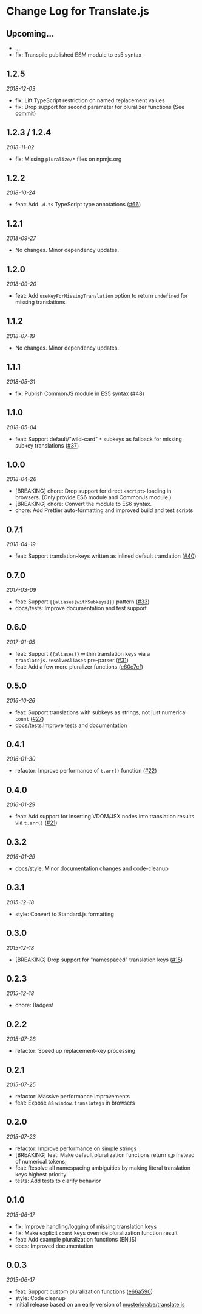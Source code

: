 # Change Log for Translate.js

## Upcoming...

<!-- Add features here -->

- ...
- fix: Transpile published ESM module to es5 syntax

## 1.2.5

_2018-12-03_

- fix: Lift TypeScript restriction on named replacement values
- fix: Drop support for second parameter for pluralizer functions (See
  [commit](https://github.com/StephanHoyer/translate.js/commit/1cf222ae))

## 1.2.3 / 1.2.4

_2018-11-02_

- fix: Missing `pluralize/*` files on npmjs.org

## 1.2.2

_2018-10-24_

- feat: Add `.d.ts` TypeScript type annotations
  ([#66](https://github.com/StephanHoyer/translate.js/pull/66))

## 1.2.1

_2018-09-27_

- No changes. Minor dependency updates.

## 1.2.0

_2018-09-20_

- feat: Add `useKeyForMissingTranslation` option to return `undefined` for
  missing translations

## 1.1.2

_2018-07-19_

- No changes. Minor dependency updates.

## 1.1.1

_2018-05-31_

- fix: Publish CommonJS module in ES5 syntax
  ([#48](https://github.com/StephanHoyer/translate.js/pull/48))

## 1.1.0

_2018-05-04_

- feat: Support default/"wild-card" `*` subkeys as fallback for missing subkey
  translations ([#37](https://github.com/StephanHoyer/translate.js/pull/37))

## 1.0.0

_2018-04-26_

- [BREAKING] chore: Drop support for direct `<script>` loading in browsers.
  (Only provide ES6 module and CommonJs module.)
- [BREAKING] chore: Convert the module to ES6 syntax.
- chore: Add Prettier auto-formatting and improved build and test scripts

## 0.7.1

_2018-04-19_

- feat: Support translation-keys written as inlined default translation
  ([#40](https://github.com/StephanHoyer/translate.js/pull/40))

## 0.7.0

_2017-03-09_

- feat: Support `{{aliases[withSubkeys]}}` pattern
  ([#33](https://github.com/StephanHoyer/translate.js/pull/33))
- docs/tests: Improve documentation and test support

## 0.6.0

_2017-01-05_

- feat: Support `{{aliases}}` within translation keys via a
  `translatejs.resolveAliases` pre-parser
  ([#31](https://github.com/StephanHoyer/translate.js/pull/31))
- feat: Add a few more pluralizer functions
  ([e60c7cf](https://github.com/StephanHoyer/translate.js/commit/e60c7cf08663cd0202eb8e513a24c878232f4221))

## 0.5.0

_2016-10-26_

- feat: Support translations with subkeys as strings, not just numerical `count`
  ([#27](https://github.com/StephanHoyer/translate.js/pull/27))
- docs/tests:Improve tests and documentation

## 0.4.1

_2016-01-30_

- refactor: Improve performance of `t.arr()` function
  ([#22](https://github.com/StephanHoyer/translate.js/pull/22))

## 0.4.0

_2016-01-29_

- feat: Add support for inserting VDOM/JSX nodes into translation results via
  `t.arr()` ([#21](https://github.com/StephanHoyer/translate.js/pull/21))

## 0.3.2

_2016-01-29_

- docs/style: Minor documentation changes and code-cleanup

## 0.3.1

_2015-12-18_

- style: Convert to Standard.js formatting

## 0.3.0

_2015-12-18_

- [BREAKING] Drop support for "namespaced" translation keys
  ([#15](https://github.com/StephanHoyer/translate.js/pull/15))

## 0.2.3

_2015-12-18_

- chore: Badges!

## 0.2.2

_2015-07-28_

- refactor: Speed up replacement-key processing

## 0.2.1

_2015-07-25_

- refactor: Massive performance improvements
- feat: Expose as `window.translatejs` in browsers

## 0.2.0

_2015-07-23_

- refactor: Improve performance on simple strings
- [BREAKING] feat: Make default pluralization functions return `s`,`p` instead
  of numerical tokens;
- feat: Resolve all namespacing ambiguities by making literal translation keys
  highest priority
- tests: Add tests to clarify behavior

## 0.1.0

_2015-06-17_

- fix: Improve handling/logging of missing translation keys
- fix: Make explicit `count` keys override pluralization function result
- feat: Add example pluralization functions (EN,IS)
- docs: Improved documentation

## 0.0.3

_2015-06-17_

- feat: Support custom pluralization functions
  ([e66a590](https://github.com/StephanHoyer/translate.js/commit/e66a59009a73013a3669af3c81eaeab29e28c8d1))
- style: Code cleanup
- Initial release based on an early version of
  [musterknabe/translate.js](https://github.com/musterknabe/translate.js)
